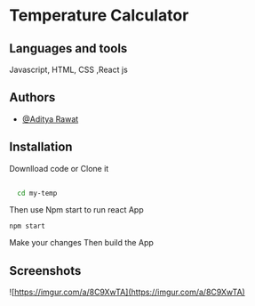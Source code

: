 
# Temperature Calculator




## Languages and tools
Javascript, HTML, CSS ,React js


## Authors

- [@Aditya Rawat](https://github.com/adityarawat1223)


## Installation

Downlload code or Clone it 

```bash
  
  cd my-temp
```
Then use Npm start to run react App

```
npm start 
```

Make your changes  Then build the App
## Screenshots

![https://imgur.com/a/8C9XwTA](https://imgur.com/a/8C9XwTA)

